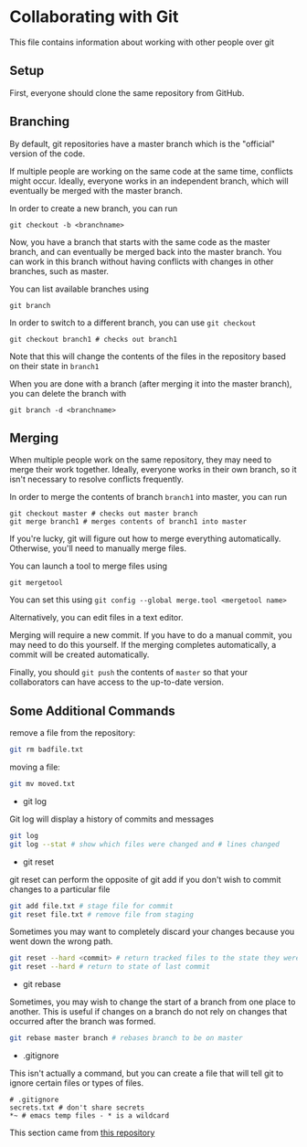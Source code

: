 # Collaborating with Git

This file contains information about working with other people over git

## Setup

First, everyone should clone the same repository from GitHub.


## Branching

By default, git repositories have a master branch which is the "official" version of the code.

If multiple people are working on the same code at the same time, conflicts might occur.  Ideally, everyone works in an independent branch, which will eventually be merged with the master branch.

In order to create a new branch, you can run
```
git checkout -b <branchname>
```
Now, you have a branch that starts with the same code as the master branch, and can eventually be merged back into the master branch.  You can work in this branch without having conflicts with changes in other branches, such as master.

You can list available branches using
```
git branch
```

In order to switch to a different branch, you can use `git checkout`
```
git checkout branch1 # checks out branch1
```
Note that this will change the contents of the files in the repository based on their state in `branch1`

When you are done with a branch (after merging it into the master branch), you can delete the branch with
```
git branch -d <branchname>
```

## Merging

When multiple people work on the same repository, they may need to merge their work together.  Ideally, everyone works in their own branch, so it isn't necessary to resolve conflicts frequently.

In order to merge the contents of branch `branch1` into master, you can run
```
git checkout master # checks out master branch
git merge branch1 # merges contents of branch1 into master
```

If you're lucky, git will figure out how to merge everything automatically.  Otherwise, you'll need to manually merge files.

You can launch a tool to merge files using
```
git mergetool
```
You can set this using `git config --global merge.tool <mergetool name>`

Alternatively, you can edit files in a text editor.

Merging will require a new commit.  If you have to do a manual commit, you may need to do this yourself.  If the merging completes automatically, a commit will be created automatically.

Finally, you should `git push` the contents of `master` so that your collaborators can have access to the up-to-date version.

## Some Additional Commands

remove a file from the repository:
```bash
git rm badfile.txt
```
moving a file:
```bash
git mv moved.txt
```

* git log

Git log will display a history of commits and messages

```bash
git log
git log --stat # show which files were changed and # lines changed
```

* git reset  

git reset can perform the opposite of git add if you don't wish to commit changes to a particular file
```bash
git add file.txt # stage file for commit
git reset file.txt # remove file from staging
```
Sometimes you may want to completely discard your changes because you went down the wrong path.
```bash
git reset --hard <commit> # return tracked files to the state they were in at <commit>
git reset --hard # return to state of last commit
```

* git rebase

Sometimes, you may wish to change the start of a branch from one place to another.  This is useful if changes on a branch do not rely on changes that occurred after the branch was formed.

```bash
git rebase master branch # rebases branch to be on master
```

* .gitignore

This isn't actually a command, but you can create a file that will tell git to ignore certain files or types of files.

```
# .gitignore
secrets.txt # don't share secrets
*~ # emacs temp files - * is a wildcard
```

This section came from [this repository](https://github.com/icme/cme257-advanced-julia/blob/master/class/class4/class4.md)
